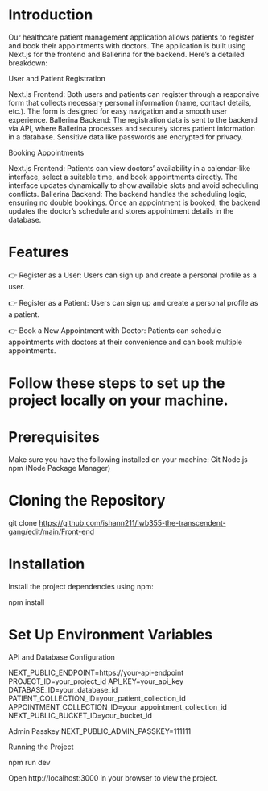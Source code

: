 # Introduction


Our healthcare patient management application allows patients to register and book their appointments with doctors. The application is built using Next.js for the frontend and Ballerina for the backend. Here’s a detailed breakdown:

User and Patient Registration

Next.js Frontend: Both users and patients can register through a responsive form that collects necessary personal information (name, contact details, etc.). The form is designed for easy navigation and a smooth user experience.
Ballerina Backend: The registration data is sent to the backend via API, where Ballerina processes and securely stores patient information in a database. Sensitive data like passwords are encrypted for privacy.

Booking Appointments

Next.js Frontend: Patients can view doctors’ availability in a calendar-like interface, select a suitable time, and book appointments directly. The interface updates dynamically to show available slots and avoid scheduling conflicts.
Ballerina Backend: The backend handles the scheduling logic, ensuring no double bookings. Once an appointment is booked, the backend updates the doctor’s schedule and stores appointment details in the database.


# Features

👉 Register as a User: Users can sign up and create a personal profile as a user.

👉 Register as a Patient: Users can sign up and create a personal profile as a patient.

👉 Book a New Appointment with Doctor: Patients can schedule appointments with doctors at their convenience and can book multiple appointments.


# Follow these steps to set up the project locally on your machine.

# Prerequisites

Make sure you have the following installed on your machine:
  Git
  Node.js
  npm (Node Package Manager)
  
# Cloning the Repository

git clone https://github.com/ishann211/iwb355-the-transcendent-gang/edit/main/Front-end


# Installation


Install the project dependencies using npm:

npm install


# Set Up Environment Variables

API and Database Configuration

NEXT_PUBLIC_ENDPOINT=https://your-api-endpoint
PROJECT_ID=your_project_id
API_KEY=your_api_key
DATABASE_ID=your_database_id
PATIENT_COLLECTION_ID=your_patient_collection_id
APPOINTMENT_COLLECTION_ID=your_appointment_collection_id
NEXT_PUBLIC_BUCKET_ID=your_bucket_id

Admin Passkey
NEXT_PUBLIC_ADMIN_PASSKEY=111111


Running the Project

npm run dev

Open http://localhost:3000 in your browser to view the project.


